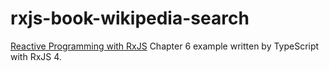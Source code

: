 # rxjs-book-wikipedia-search

[Reactive Programming with RxJS](https://pragprog.com/book/smreactjs/reactive-programming-with-rxjs) Chapter 6 example written by TypeScript with RxJS 4.

